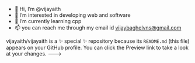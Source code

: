 - 👋 Hi, I’m @vijayaith
- 👀 I’m interested in developing web and software
- 🌱 I’m currently learning cpp
- 📫 you can reach me through my email id vijaybaghelvns@gmail.com


vijayaith/vijayaith is a ✨ special ✨ repository because its `README.md` (this file) appears on your GitHub profile.
You can click the Preview link to take a look at your changes.
--->
